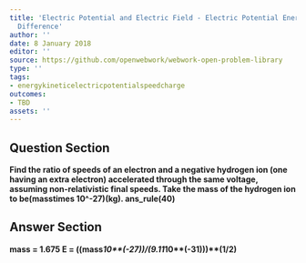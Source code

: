 ```yaml
---
title: 'Electric Potential and Electric Field - Electric Potential Energy: Potential
  Difference'
author: ''
date: 8 January 2018
editor: ''
source: https://github.com/openwebwork/webwork-open-problem-library
type: ''
tags:
- energykineticelectricpotentialspeedcharge
outcomes:
- TBD
assets: ''
---
```


## Question Section 

<b>
Find the ratio of speeds of an electron and a negative hydrogen ion (one having an extra electron) accelerated through the same voltage, assuming non-relativistic final speeds. Take the mass of the hydrogen ion to be(masstimes 10^-27)(kg).
ans_rule(40)



## Answer Section

mass = 1.675
E = ((mass*10**(-27))/(9.11*10**(-31)))**(1/2)